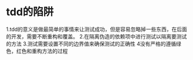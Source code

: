 # tdd的陷阱

1.tdd的意义是做最简单的事情来让测试成功，但是容易忽略掉一些东西，在后面的开发，需要不断重构和覆盖。
2.在隔离伪造的依赖项中进行测试以隔离要测试的方法
3.测试需要设置不同的边界值来确保测试的正确性
4没有严格的遵循绿色，红色和重构方法的过程
